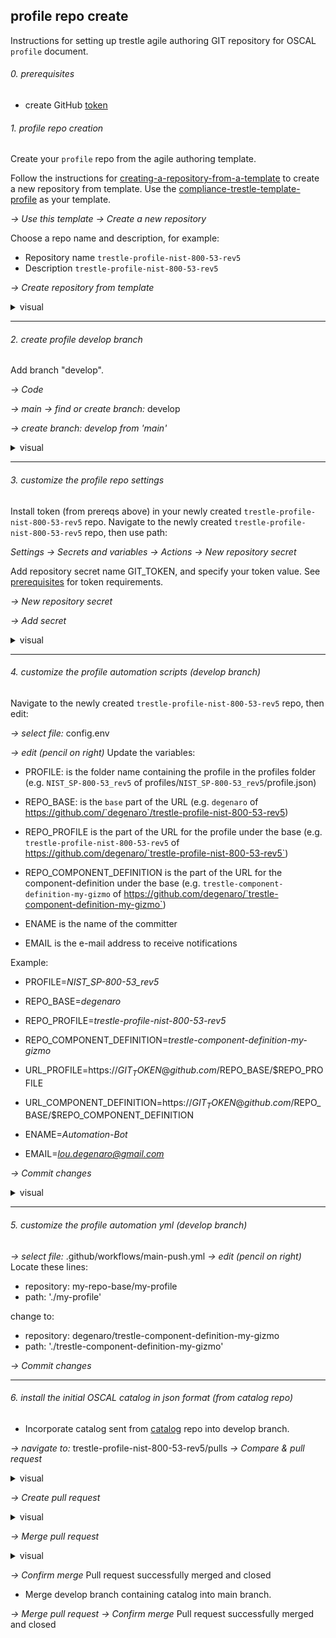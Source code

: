 ## profile repo create

Instructions for setting up trestle agile authoring GIT repository for OSCAL `profile` document.

###### 0. prerequisites

- create GitHub [token](README.md#prerequisites)

###### 1. profile repo creation

Create your `profile` repo from the agile authoring template.

Follow the instructions for [creating-a-repository-from-a-template](https://docs.github.com/en/repositories/creating-and-managing-repositories/creating-a-repository-from-a-template) to create a new repository from template.
Use the [compliance-trestle-template-profile](https://github.com/IBM/compliance-trestle-template-profile) as your template.

*-> Use this template -> Create a new repository*

Choose a repo name and description, for example:
- Repository name `trestle-profile-nist-800-53-rev5`
- Description `trestle-profile-nist-800-53-rev5`

*-> Create repository from template*

<details>
<summary>visual</summary>
<img src="images/profile.create-from-template.png" width="500" height="300">
</details>

-----

###### 2. create profile develop branch

Add branch "develop".

*-> Code*

*-> main -> find or create branch:* develop

*-> create branch: develop from 'main'* 

<details>
<summary>visual</summary>
<img src="images/profile.add-branch-develop.png" width="500" height="300">
</details>

-----

###### 3. customize the profile repo settings

Install token (from prereqs above) in your newly created `trestle-profile-nist-800-53-rev5` repo.
Navigate to the newly created `trestle-profile-nist-800-53-rev5` repo, then use path:

*Settings -> Secrets and variables -> Actions -> New repository secret*

Add repository secret name GIT_TOKEN, and specify your token value.
See [prerequisites](README.md#Prerequisites) for token requirements.

*-> New repository secret*

*-> Add secret*

<details>
<summary>visual</summary>
<img src="images/profile.add-token.png" width="500" height="600">
</details>

-----

###### 4. customize the profile automation scripts (develop branch)

Navigate to the newly created `trestle-profile-nist-800-53-rev5` repo, then edit:

*-> select file:* config.env

*-> edit (pencil on right)*
Update the variables:

- PROFILE: is the folder name containing the profile in the profiles folder (e.g. `NIST_SP-800-53_rev5` of profiles/`NIST_SP-800-53_rev5`/profile.json)

- REPO_BASE: is the `base` part of the URL (e.g. `degenaro` of https://github.com/`degenaro`/trestle-profile-nist-800-53-rev5)

- REPO_PROFILE is the part of the URL for the profile under the base (e.g. `trestle-profile-nist-800-53-rev5` of https://github.com/degenaro/`trestle-profile-nist-800-53-rev5`)
- REPO_COMPONENT_DEFINITION is the part of the URL for the component-definition under the base (e.g. `trestle-component-definition-my-gizmo` of https://github.com/degenaro/`trestle-component-definition-my-gizmo`)

- ENAME is the name of the committer
- EMAIL is the e-mail address to receive notifications

Example:

- PROFILE=*NIST_SP-800-53_rev5*

- REPO_BASE=*degenaro*

- REPO_PROFILE=*trestle-profile-nist-800-53-rev5*
- REPO_COMPONENT_DEFINITION=*trestle-component-definition-my-gizmo*

- URL_PROFILE=https://$GIT_TOKEN@github.com/$REPO_BASE/$REPO_PROFILE
- URL_COMPONENT_DEFINITION=https://$GIT_TOKEN@github.com/$REPO_BASE/$REPO_COMPONENT_DEFINITION

- ENAME=*Automation-Bot*
- EMAIL=*lou.degenaro@gmail.com*

*-> Commit changes*

<details>
<summary>visual</summary>
<img src="images/profile.update-config.env.png" width="500" height="600">
</details>

-----

###### 5. customize the profile automation yml (develop branch)

*-> select file:* .github/workflows/main-push.yml
*-> edit (pencil on right)*
Locate these lines:

- repository: my-repo-base/my-profile
- path: './my-profile'

change to:

- repository: degenaro/trestle-component-definition-my-gizmo
- path: './trestle-component-definition-my-gizmo'

*-> Commit changes*

-----

###### 6. install the initial OSCAL catalog in json format (from catalog repo)

- Incorporate catalog sent from [catalog](https://github.com/degenaro/trestle-catalog-nist-800-53-rev5) repo into develop branch.

*-> navigate to:* trestle-profile-nist-800-53-rev5/pulls
*-> Compare & pull request*

<details>
<summary>visual</summary>
<img src="images/profile.compare-and-pull-request.png" width="500" height="300">
</details>

*-> Create pull request*

<details>
<summary>visual</summary>
<img src="images/profile.create-pull-request.png" width="500" height="300">
</details>

*-> Merge pull request*

<details>
<summary>visual</summary>
<img src="images/profile.merge-pull-request.png" width="500" height="300">
</details>

*-> Confirm merge*
Pull request successfully merged and closed

- Merge develop branch containing catalog into main branch.

*-> Merge pull request*
*-> Confirm merge*
Pull request successfully merged and closed



